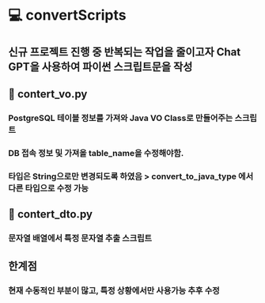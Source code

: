 #  💻 convertScripts

## 신규 프로젝트 진행 중 반복되는 작업을 줄이고자 Chat GPT을 사용하여 파이썬 스크립트문을 작성

## 📝 contert_vo.py

### PostgreSQL 테이블 정보를 가져와 Java VO Class로 만들어주는 스크립트

### DB 접속 정보 및 가져올 table_name을 수정해야함.

### 타입은 String으로만 변경되도록 하였음 > convert_to_java_type 에서 다른 타입으로 수정 가능

## 📝 contert_dto.py

### 문자열 배열에서 특정 문자열 추출 스크립트

## 한계점

### 현재 수동적인 부분이 많고, 특정 상황에서만 사용가능 추후 수정

